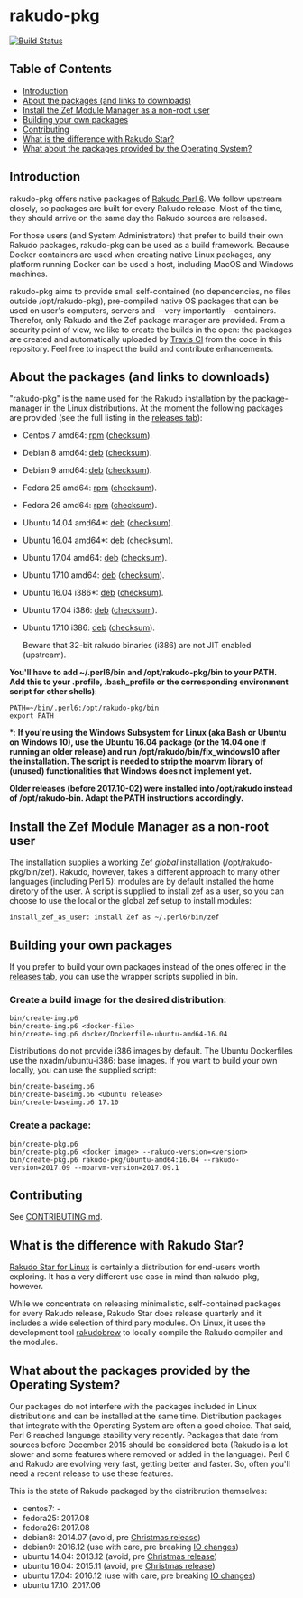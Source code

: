 # rakudo-pkg

[![Build Status](https://travis-ci.org/nxadm/rakudo-pkg.svg?branch=master)](https://travis-ci.org/nxadm/rakudo-pkg)
<br>

## Table of Contents

* [Introduction](#introduction)
* [About the packages (and links to downloads)](#about-the-packages-and-links-to-downloads)
* [Install the Zef Module Manager as a non-root user](#install-the-zef-module-manager-as-a-non-root-user)
* [Building your own packages](#building-your-own-packages)
* [Contributing](#contributing)
* [What is the difference with Rakudo Star?](#what-is-the-difference-with-rakudo-star)
* [What about the packages provided by the Operating System?](#what-about-the-packages-provided-by-the-operating-system)

## Introduction
rakudo-pkg offers native packages of [Rakudo Perl 6](https://perl6.org/). We
follow upstream closely, so packages are built for every Rakudo release. Most
of the time, they should arrive on the same day the Rakudo sources are released.

For those users (and System Administrators) that prefer to build their own
Rakudo packages, rakudo-pkg can be used as a build framework. Because Docker
containers are used when creating native Linux packages, any platform running
Docker can be used a host, including MacOS and Windows machines.

rakudo-pkg aims to provide small self-contained (no dependencies, no files
outside /opt/rakudo-pkg), pre-compiled native OS packages that can be used on
user's computers, servers and --very importantly-- containers. Therefor, only
Rakudo and the Zef package manager are provided. From a security point of view,
we like to create the builds in the open: the packages are created and
automatically uploaded by [Travis CI](https://travis-ci.org/nxadm/rakudo-pkg)
from the code in this repository. Feel free to inspect the build and contribute
enhancements.

## About the packages (and links to downloads)

"rakudo-pkg" is the name used for the Rakudo installation by the package-manager
in the Linux distributions. At the moment the following packages are provided
(see the full listing in the [releases tab](https://github.com/nxadm/rakudo-pkg/releases)):
- Centos 7 amd64:
[rpm](https://nxadm.github.io/rakudo-pkg/latest-release.html?os=centos&version=7&arch=x86_64)
([checksum](https://nxadm.github.io/rakudo-pkg/latest-release-checksum.html?os=centos&version=7&arch=amd64)).
- Debian 8 amd64:
[deb](https://nxadm.github.io/rakudo-pkg/latest-release.html?os=debian&version=8&arch=amd64)
([checksum](https://nxadm.github.io/rakudo-pkg/latest-release-checksum.html?os=debian&version=8&arch=amd64)).
- Debian 9 amd64:
[deb](https://nxadm.github.io/rakudo-pkg/latest-release.html?os=debian&version=9&arch=amd64)
([checksum](https://nxadm.github.io/rakudo-pkg/latest-release-checksum.html?os=debian&version=9&arch=amd64)).
- Fedora 25 amd64:
[rpm](https://nxadm.github.io/rakudo-pkg/latest-release.html?os=fedora&version=25&arch=x86_64)
([checksum](https://nxadm.github.io/rakudo-pkg/latest-release-checksum.html?os=fedora&version=25&arch=amd64)).
- Fedora 26 amd64:
[rpm](https://nxadm.github.io/rakudo-pkg/latest-release.html?os=fedora&version=26&arch=x86_64)
([checksum](https://nxadm.github.io/rakudo-pkg/latest-release-checksum.html?os=fedora&version=26&arch=amd64)).
- Ubuntu 14.04 amd64*:
[deb](https://nxadm.github.io/rakudo-pkg/latest-release.html?os=ubuntu&version=14.04&arch=amd64)
([checksum](https://nxadm.github.io/rakudo-pkg/latest-release-checksum.html?os=ubuntu&version=14.04&arch=amd64)).
- Ubuntu 16.04 amd64*:
[deb](https://nxadm.github.io/rakudo-pkg/latest-release.html?os=ubuntu&version=16.04&arch=amd64)
([checksum](https://nxadm.github.io/rakudo-pkg/latest-release-checksum.html?os=ubuntu&version=16.04&arch=amd64)).
- Ubuntu 17.04 amd64:
[deb](https://nxadm.github.io/rakudo-pkg/latest-release.html?os=ubuntu&version=17.04&arch=amd64)
([checksum](https://nxadm.github.io/rakudo-pkg/latest-release-checksum.html?os=ubuntu&version=17.04&arch=amd64)).
- Ubuntu 17.10 amd64:
[deb](https://nxadm.github.io/rakudo-pkg/latest-release.html?os=ubuntu&version=17.10&arch=amd64)
([checksum](https://nxadm.github.io/rakudo-pkg/latest-release-checksum.html?os=ubuntu&version=17.10&arch=amd64)).
- Ubuntu 16.04 i386*:
[deb](https://nxadm.github.io/rakudo-pkg/latest-release.html?os=ubuntu&version=16.04&arch=i386)
([checksum](https://nxadm.github.io/rakudo-pkg/latest-release-checksum.html?os=ubuntu&version=16.04&arch=i386)).
- Ubuntu 17.04 i386:
[deb](https://nxadm.github.io/rakudo-pkg/latest-release.html?os=ubuntu&version=17.04&arch=i386)
([checksum](https://nxadm.github.io/rakudo-pkg/latest-release-checksum.html?os=ubuntu&version=17.04&arch=i386)).
- Ubuntu 17.10 i386:
[deb](https://nxadm.github.io/rakudo-pkg/latest-release.html?os=ubuntu&version=17.10&arch=i386)
([checksum](https://nxadm.github.io/rakudo-pkg/latest-release-checksum.html?os=ubuntu&version=17.10&arch=i386)).

  Beware that 32-bit rakudo binaries (i386) are not JIT enabled (upstream).

**You'll have to add ~/.perl6/bin and /opt/rakudo-pkg/bin to your PATH.
Add this to your .profile, .bash_profile or the corresponding environment
script for other shells)**:

```
PATH=~/bin/.perl6:/opt/rakudo-pkg/bin
export PATH
```

*: **If you're using the Windows Subsystem for Linux (aka Bash or Ubuntu on
Windows 10), use the Ubuntu 16.04 package (or the 14.04 one if running an
older release) and run /opt/rakudo/bin/fix_windows10 after the installation.
The script is needed to strip the moarvm library of (unused) functionalities
that Windows does not implement yet.**

**Older releases (before 2017.10-02) were installed into /opt/rakudo instead of
/opt/rakudo-bin. Adapt the PATH instructions accordingly.**

## Install the Zef Module Manager as a non-root user
The installation supplies a working Zef *global* installation
(/opt/rakudo-pkg/bin/zef). Rakudo, however, takes a different
approach to many other languages (including Perl 5): modules are by default
installed the home diretory of the user. A script is supplied to install
zef as a user, so you can choose to use the local or the global zef setup
to install modules:

```
install_zef_as_user: install Zef as ~/.perl6/bin/zef
```

## Building your own packages

If you prefer to build your own packages instead of the ones offered in the
[releases tab](https://github.com/nxadm/rakudo-pkg/releases), you can use
the wrapper scripts supplied in bin.

### Create a build image for the desired distribution:

```
bin/create-img.p6
bin/create-img.p6 <docker-file>
bin/create-img.p6 docker/Dockerfile-ubuntu-amd64-16.04
```

Distributions do not provide i386 images by default. The Ubuntu Dockerfiles
use the nxadm/ubuntu-i386:<version> base images. If you want to build your
own locally, you can use the supplied script:

```
bin/create-baseimg.p6
bin/create-baseimg.p6 <Ubuntu release>
bin/create-baseimg.p6 17.10
```

### Create a package:

```
bin/create-pkg.p6
bin/create-pkg.p6 <docker image> --rakudo-version=<version>
bin/create-pkg.p6 rakudo-pkg/ubuntu-amd64:16.04 --rakudo-version=2017.09 --moarvm-version=2017.09.1
```

## Contributing
See [CONTRIBUTING.md](CONTRIBUTING.md).

## What is the difference with Rakudo Star?

[Rakudo Star for Linux](https://github.com/rakudo/star) is certainly a
distribution for end-users worth exploring. It has a very different
use case in mind than rakudo-pkg, however.

While we concentrate on releasing minimalistic, self-contained packages
for every Rakudo release, Rakudo Star does release quarterly and it
includes a wide selection of third pary modules. On Linux, it uses
the development tool [rakudobrew](https://github.com/tadzik/rakudobrew)
to locally compile the Rakudo compiler and the modules.

## What about the packages provided by the Operating System?

Our packages do not interfere with the packages included in Linux
distributions and can be installed at the same time. Distribution packages
that integrate with the Operating System are often a good choice.  That said,
Perl 6 reached language stability very recently. Packages that date from
sources before December 2015 should be considered beta (Rakudo is a lot
slower and some features where removed or added in the language). Perl 6 and
Rakudo are evolving very fast, getting better and faster. So, often you'll
need a recent release to use these features.

This is the state of Rakudo packaged by the distribrution themselves:

- centos7:      -
- fedora25:     2017.08
- fedora26:     2017.08
- debian8:      2014.07 (avoid, pre [Christmas release](https://perl6advent.wordpress.com/2015/12/25/christmas-is-here/))
- debian9:      2016.12 (use with care, pre breaking [IO changes](http://rakudo.org/2017/04/02/upgrade-information-for-changes-due-to-io-grant-work/))
- ubuntu 14.04: 2013.12 (avoid, pre [Christmas release](https://perl6advent.wordpress.com/2015/12/25/christmas-is-here/))
- ubuntu 16.04: 2015.11 (avoid, pre [Christmas release](https://perl6advent.wordpress.com/2015/12/25/christmas-is-here/))
- ubuntu 17.04: 2016.12 (use with care, pre breaking [IO changes](http://rakudo.org/2017/04/02/upgrade-information-for-changes-due-to-io-grant-work/))
- ubuntu 17.10: 2017.06
